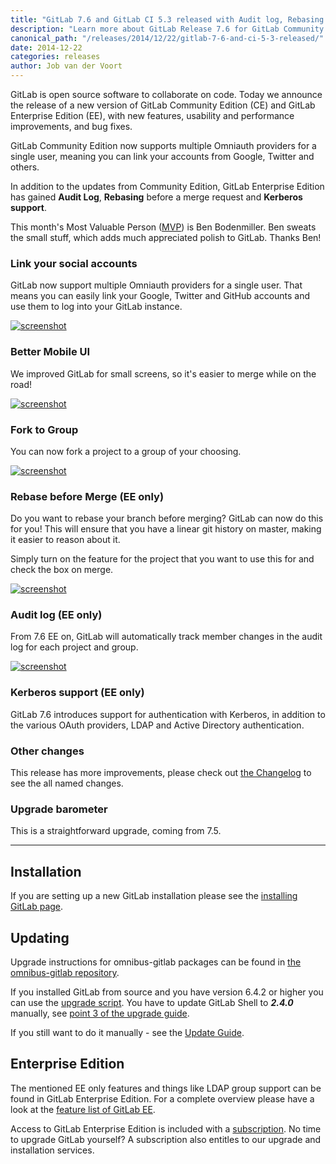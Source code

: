 ```yaml
---
title: "GitLab 7.6 and GitLab CI 5.3 released with Audit log, Rebasing and more authentication options"
description: "Learn more about GitLab Release 7.6 for GitLab Community Edition (CE) and Enterprise Edition (EE)"
canonical_path: "/releases/2014/12/22/gitlab-7-6-and-ci-5-3-released/"
date: 2014-12-22
categories: releases
author: Job van der Voort
---
```


GitLab is open source software to collaborate on code.
Today we announce the release of a new version of GitLab Community Edition (CE) and GitLab Enterprise Edition (EE), with new features, usability and performance improvements, and bug fixes.

GitLab Community Edition now supports multiple Omniauth providers for a single user,
meaning you can link your accounts from Google, Twitter and others.

In addition to the updates from Community Edition, GitLab Enterprise Edition has gained **Audit Log**, **Rebasing** before a merge request and **Kerberos support**.

This month's Most Valuable Person ([MVP](/community/mvp/)) is Ben Bodenmiller. Ben sweats the small stuff, which adds much appreciated polish to GitLab. Thanks Ben!

<!--more-->

### Link your social accounts

GitLab now support multiple Omniauth providers for a single user. That means
you can easily link your Google, Twitter and GitHub accounts and use them
to log into your GitLab instance.

[![screenshot](/images/7_6/omniauth.png)](/images/7_6/omniauth.png)

### Better Mobile UI

We improved GitLab for small screens, so it's easier to merge while
on the road!

[![screenshot](/images/7_6/small.png)](/images/7_6/small.png)

### Fork to Group

You can now fork a project to a group of your choosing.

[![screenshot](/images/7_6/fork.png)](/images/7_6/fork.png)

### Rebase before Merge (EE only)

Do you want to rebase your branch before merging?
GitLab can now do this for you!
This will ensure that you have a linear git history on master, making it easier to reason about it.

Simply turn on the feature for the project that you want to use this for
and check the box on merge.

[![screenshot](/images/7_6/rebase.png)](/images/7_6/rebase.png)

### Audit log (EE only)

From 7.6 EE on, GitLab will automatically track member changes in the audit log for each project and group.

[![screenshot](/images/7_6/audit.png)](/images/7_6/audit.png)

### Kerberos support (EE only)

GitLab 7.6 introduces support for authentication with Kerberos, in addition
to the various OAuth providers, LDAP and Active Directory authentication.

### Other changes

This release has more improvements, please check out [the Changelog](https://gitlab.com/gitlab-org/gitlab-ce/blob/7-6-stable/CHANGELOG) to see the all named changes.


### Upgrade barometer

This is a straightforward upgrade, coming from 7.5.

- - -

## Installation

If you are setting up a new GitLab installation please see the [installing GitLab page](https://www.gitlab.com/install/).

## Updating

Upgrade instructions for omnibus-gitlab packages can be found in [the omnibus-gitlab repository](https://gitlab.com/gitlab-org/omnibus-gitlab/blob/master/doc/update.md).

If you installed GitLab from source and you have version 6.4.2 or higher you can use the [upgrade script](https://gitlab.com/gitlab-org/gitlab-ce/blob/master/doc/update/upgrader.md).
You have to update GitLab Shell to ***2.4.0*** manually, see [point 3 of the upgrade guide](https://gitlab.com/gitlab-org/gitlab-ce/blob/master/doc/update/7.5-to-7.6.md#3-update-gitlab-shell-and-its-config).

If you still want to do it manually - see the [Update Guide](https://gitlab.com/gitlab-org/gitlab-ce/blob/master/doc/update/7.5-to-7.6.md).

## Enterprise Edition

The mentioned EE only features and things like LDAP group support can be found in GitLab Enterprise Edition.
For a complete overview please have a look at the [feature list of GitLab EE](http://www.gitlab.com/gitlab-ee/).

Access to GitLab Enterprise Edition is included with a [subscription](http://www.gitlab.com/pricing/).
No time to upgrade GitLab yourself?
A subscription also entitles to our upgrade and installation services.
